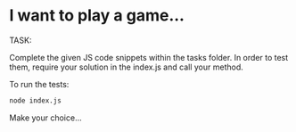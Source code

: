 # I want to play a game...

TASK:

Complete the given JS code snippets within the tasks folder.
In order to test them, require your solution in the index.js and call your method.

To run the tests:

```bash
node index.js
```


Make your choice...
